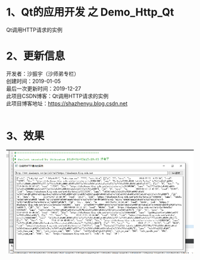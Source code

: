 # 1、Qt的应用开发 之 Demo_Http_Qt
Qt调用HTTP请求的实例<BR/>

# 2、更新信息
开发者：沙振宇（沙师弟专栏）<BR/>
创建时间：2019-01-05<BR/>
最后一次更新时间：2019-12-27<BR/>
此项目CSDN博客：Qt调用HTTP请求的实例 <BR/>
此项目博客地址：https://shazhenyu.blog.csdn.net<BR/>
<BR/>
# 3、效果
![image](https://github.com/ShaShiDiZhuanLan/Demo_Http_Qt/blob/master/%E6%95%88%E6%9E%9C1.png)